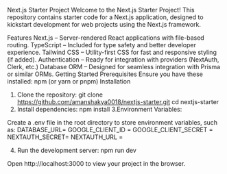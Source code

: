 Next.js Starter Project
Welcome to the Next.js Starter Project! This repository contains starter code for a Next.js application, designed to kickstart development for web projects using the Next.js framework.

Features
Next.js – Server-rendered React applications with file-based routing.
TypeScript – Included for type safety and better developer experience.
Tailwind CSS – Utility-first CSS for fast and responsive styling (if added).
Authentication – Ready for integration with providers (NextAuth, Clerk, etc.)
Database ORM – Designed for seamless integration with Prisma or similar ORMs.
Getting Started
Prerequisites
Ensure you have these installed:
npm (or yarn or pnpm)
Installation
1. Clone the repository:
   git clone https://github.com/amanshakya0018/nextjs-starter.git
   cd nextjs-starter
2. Install dependencies:
   npm install
3.Environment Variables:

Create a .env file in the root directory to store environment variables, such as:
DATABASE_URL=
GOOGLE_CLIENT_ID =
GOOGLE_CLIENT_SECRET =
NEXTAUTH_SECRET=
NEXTAUTH_URL =

4. Run the development server:
   npm run dev

Open http://localhost:3000 to view your project in the browser.

